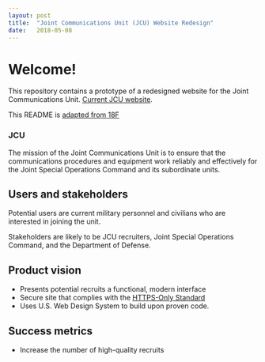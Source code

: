 ```yaml
---
layout: post
title:  "Joint Communications Unit (JCU) Website Redesign"
date:   2018-05-08
---
```


# Welcome!

This repository contains a prototype of a redesigned website for the Joint Communications Unit. [Current JCU website](http://jcu.mil).

This README is [adapted from 18F](https://github.com/18F/afrs-pa/blob/master/README.md)

### JCU

The mission of the Joint Communications Unit is to ensure that the communications procedures and equipment work reliably and effectively for the Joint Special Operations Command and its subordinate units.

## Users and stakeholders

Potential users are current military personnel and civilians who are interested in joining the unit.

Stakeholders are likely to be JCU recruiters, Joint Special Operations Command, and the Department of Defense.

## Product vision

- Presents potential recruits a functional, modern interface
- Secure site that complies with the [HTTPS-Only Standard](https://https.cio.gov/)
- Uses U.S. Web Design System to build upon proven code.

## Success metrics

- Increase the number of high-quality recruits
